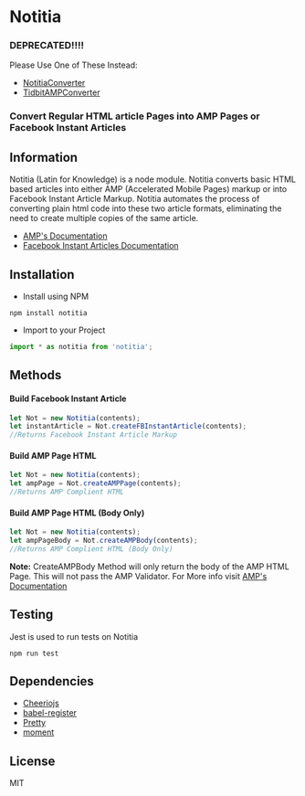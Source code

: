   #                                               Notitia



### DEPRECATED!!!!
Please Use One of These Instead:
  * [NotitiaConverter](https://github.com/mmadde10/NotitiaConverter)
  * [TidbitAMPConverter](https://github.com/mmadde10/Tidbit_AMP_Converter)



### Convert Regular HTML article Pages into AMP Pages or Facebook Instant Articles



##                                                Information
Notitia (Latin for Knowledge) is a node module. Notitia converts basic HTML based articles into either AMP (Accelerated Mobile Pages) markup or into Facebook Instant Article Markup. Notitia automates the process of converting plain html code into these two article formats, eliminating the need to create multiple copies of the same article. 

* [AMP's Documentation](https://www.ampproject.org/)
* [Facebook Instant Articles Documentation](https://developers.facebook.com/docs/instant-articles/)



##                                                 Installation

* Install using NPM

```
npm install notitia
```

* Import to your Project
```javascript
import * as notitia from 'notitia';
```


##                                                 Methods

#### Build Facebook Instant Article
```javascript
let Not = new Notitia(contents);
let instantArticle = Not.createFBInstantArticle(contents);
//Returns Facebook Instant Article Markup
```
#### Build AMP Page HTML
```javascript
let Not = new Notitia(contents);
let ampPage = Not.createAMPPage(contents);
//Returns AMP Complient HTML
```
#### Build AMP Page HTML (Body Only)
```javascript
let Not = new Notitia(contents);
let ampPageBody = Not.createAMPBody(contents);
//Returns AMP Complient HTML (Body Only)
```

__Note:__
CreateAMPBody Method will only return the body of the AMP HTML Page. 
This will not pass the AMP Validator. 
For More info visit [AMP's Documentation](https://www.ampproject.org/docs/getting-started/)



##                                                 Testing
Jest is used to run tests on Notitia
```
npm run test
```
##                                                 Dependencies
* [Cheeriojs](https://github.com/cheeriojs/cheerio)
* [babel-register](https://github.com/Cap32/babel-register-cli)
* [Pretty](https://github.com/jonschlinkert/pretty)
* [moment](https://momentjs.com/)

##                                                 License
MIT
